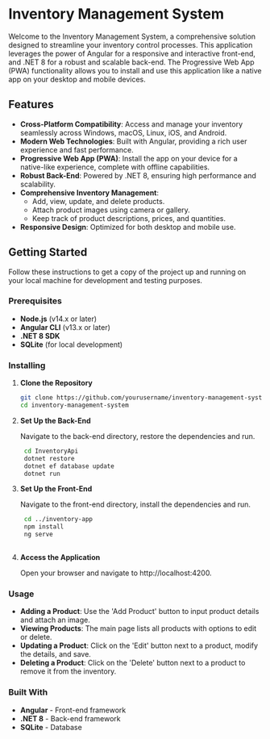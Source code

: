 # Inventory Management System

Welcome to the Inventory Management System, a comprehensive solution designed to streamline your inventory control processes. This application leverages the power of Angular for a responsive and interactive front-end, and .NET 8 for a robust and scalable back-end. The Progressive Web App (PWA) functionality allows you to install and use this application like a native app on your desktop and mobile devices.

## Features

- **Cross-Platform Compatibility**: Access and manage your inventory seamlessly across Windows, macOS, Linux, iOS, and Android.
- **Modern Web Technologies**: Built with Angular, providing a rich user experience and fast performance.
- **Progressive Web App (PWA)**: Install the app on your device for a native-like experience, complete with offline capabilities.
- **Robust Back-End**: Powered by .NET 8, ensuring high performance and scalability.
- **Comprehensive Inventory Management**:
  - Add, view, update, and delete products.
  - Attach product images using camera or gallery.
  - Keep track of product descriptions, prices, and quantities.
- **Responsive Design**: Optimized for both desktop and mobile use.

## Getting Started

Follow these instructions to get a copy of the project up and running on your local machine for development and testing purposes.

### Prerequisites

- **Node.js** (v14.x or later)
- **Angular CLI** (v13.x or later)
- **.NET 8 SDK**
- **SQLite** (for local development)

### Installing

1. **Clone the Repository**

   ```bash
   git clone https://github.com/yourusername/inventory-management-system.git
   cd inventory-management-system

2. **Set Up the Back-End**
   
   Navigate to the back-end directory, restore the dependencies and run.
   ```bash
    cd InventoryApi
    dotnet restore
    dotnet ef database update
    dotnet run

3. **Set Up the Front-End**
   
   Navigate to the front-end directory, install the dependencies and run.
   ```bash
    cd ../inventory-app
    npm install
    ng serve
 
4. **Access the Application**

   Open your browser and navigate to http://localhost:4200.

### Usage
- **Adding a Product**: Use the 'Add Product' button to input product details and attach an image.
- **Viewing Products**: The main page lists all products with options to edit or delete.
- **Updating a Product**: Click on the 'Edit' button next to a product, modify the details, and save.
- **Deleting a Product**: Click on the 'Delete' button next to a product to remove it from the inventory.

### Built With
- **Angular** - Front-end framework
- **.NET 8** - Back-end framework
- **SQLite** - Database
